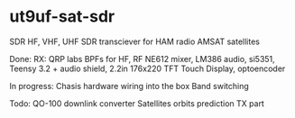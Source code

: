 # ut9uf-sat-sdr
 
SDR HF, VHF, UHF SDR transciever for HAM radio AMSAT satellites

Done:
 RX:
 QRP labs BPFs for HF, RF NE612 mixer, LM386 audio, si5351, 
 Teensy 3.2 + audio  shield, 2.2in 176x220 TFT Touch Display, optoencoder
 
In progress:
 Chasis
 hardware wiring into the box
 Band switching
 

Todo:
QO-100 downlink converter
Satellites orbits prediction
TX part

